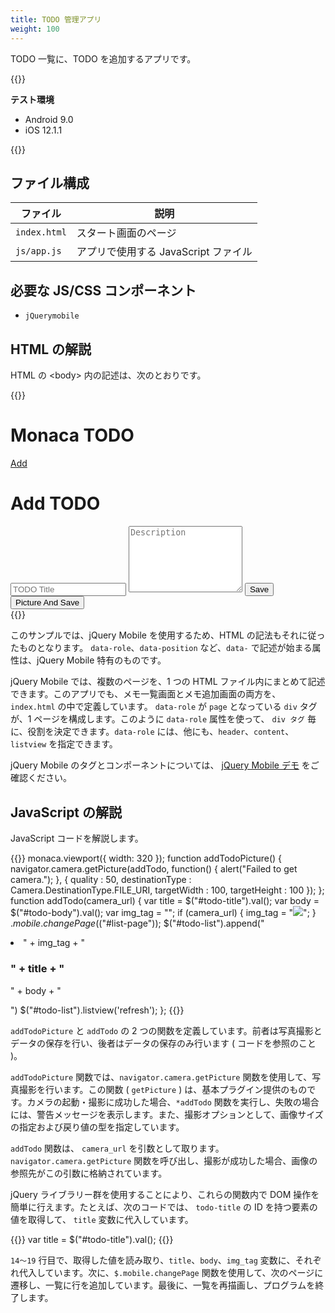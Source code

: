 ```yaml
---
title: TODO 管理アプリ
weight: 100
---
```


TODO 一覧に、TODO を追加するアプリです。

{{<import pid="5c1abdbae78885fe687f60aa" title="TODO App">}}

**テスト環境**

- Android 9.0
- iOS 12.1.1

{{<iframeApp src="https://monaca.github.io/project-templates/19-todo-app/www/index.html">}}                              
                                                                                            
## ファイル構成                                                                              

ファイル | 説明
--------------|-----------------------------------
`index.html` | スタート画面のページ           
`js/app.js` | アプリで使用する JavaScript ファイル

## 必要な JS/CSS コンポーネント

- `jQuerymobile`

## HTML の解説

HTML の &lt;body&gt; 内の記述は、次のとおりです。

{{<highlight html>}}
<div data-role="page" id="list-page">
  <div data-role="header" data-position="fixed">
    <h1>Monaca TODO</h1>
    <a href="#add-page" data-icon="add" class="ui-btn-right">Add</a>
  </div>
  <div data-role="content">
    <ul data-role="listview" data-inset="true" id="todo-list"></ul>
  </div>
</div>
<div data-role="page" id="add-page">
  <div data-role="header">
    <h1>Add TODO</h1>
  </div>
  <div data-role="content">
    <input id="todo-title" type="text" placeholder="TODO Title">
    <textarea id="todo-body" style="height: 8em" placeholder="Description"></textarea>
    <input id="add-button" type="button" value="Save" onclick="addTodo()">
    <input id="add-button" type="button" value="Picture And Save" onclick="addTodoPicture()"  data-theme="b">
  </div>
</div>
{{</highlight>}}

このサンプルでは、jQuery Mobile を使用するため、HTML
の記法もそれに従ったものとなります。 `data-role`、`data-position` など、`data-` で記述が始まる属性は、jQuery Mobile 特有のものです。

jQuery Mobile では、複数のページを、1 つの HTML
ファイル内にまとめて記述できます。このアプリでも、メモ一覧画面とメモ追加画面の両方を、
`index.html` の中で定義しています。 `data-role` が `page` となっている
`div` タグが、1 ページを構成します。このように `data-role`
属性を使って、 `div タグ` 毎に、役割を決定できます。`data-role`
には、他にも、`header`、`content`、`listview` を指定できます。

jQuery Mobile のタグとコンポーネントについては、 [jQuery Mobile デモ](http://jquerymobile.com/demos/1.2.0/) をご確認ください。

JavaScript の解説
-----------------

JavaScript コードを解説します。

{{<highlight javascript>}}
monaca.viewport({ width: 320 });
function addTodoPicture() {
  navigator.camera.getPicture(addTodo,
  function() {
    alert("Failed to get camera.");
  }, {
    quality : 50,
    destinationType : Camera.DestinationType.FILE_URI,
    targetWidth : 100,
    targetHeight : 100
  });
};
function addTodo(camera_url) {
  var title = $("#todo-title").val();
  var body = $("#todo-body").val();
  var img_tag = "";
  if (camera_url) {
    img_tag = "<img src='" + camera_url + "'>";
  }
  $.mobile.changePage($("#list-page"));
  $("#todo-list").append("<li>" + img_tag + "<h3>" + title + "</h3><p>" + body + "</p></li>")
  $("#todo-list").listview('refresh');
};
{{</highlight>}}

`addTodoPicture` と `addTodo` の 2
つの関数を定義しています。前者は写真撮影とデータの保存を行い、後者はデータの保存のみ行います
( コードを参照のこと )。

`addTodoPicture` 関数では、`navigator.camera.getPicture` 関数を使用して、写真撮影を行います。この関数 ( `getPicture` ) は、基本プラグイン提供のものです。カメラの起動・撮影に成功した場合、`*addTodo`
関数を実行し、失敗の場合には、警告メッセージを表示します。また、撮影オプションとして、画像サイズの指定および戻り値の型を指定しています。

`addTodo` 関数は、 `camera_url` を引数として取ります。`navigator.camera.getPicture`
関数を呼び出し、撮影が成功した場合、画像の参照先がこの引数に格納されています。

jQuery ライブラリー群を使用することにより、これらの関数内で DOM
操作を簡単に行えます。たとえば、次のコードでは、 `todo-title` の ID
を持つ要素の値を取得して、 `title` 変数に代入しています。

{{<highlight javascript>}}
var title = $("#todo-title").val();
{{</highlight>}}

`14～19` 行目で、取得した値を読み取り、`title`、`body`、`img_tag`
変数に、それぞれ代入しています。次に、`$.mobile.changePage`
関数を使用して、次のページに遷移し、一覧に行を追加しています。最後に、一覧を再描画し、プログラムを終了します。
